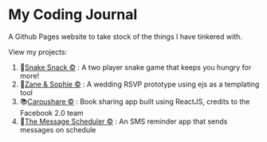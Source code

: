 # My Coding Journal

A Github Pages website to take stock of the things I have tinkered with.

View my projects:

1. 🐍[Snake Snack ©](https://github.com/christopherlye/snakeSnack) : A two player snake game that keeps you hungry for more!
2. 💍[Zane & Sophie ©](https://github.com/christopherlye/zaneSophie) : A wedding RSVP prototype using ejs as a templating tool
3. 📚[Caroushare ©](https://github.com/christopherlye/caroushare) : Book sharing app built using ReactJS, credits to the Facebook 2.0 team
4. 💬[The Message Scheduler ©](https://github.com/christopherlye/messageSchedulerFrontend) : An SMS reminder app that sends messages on schedule
